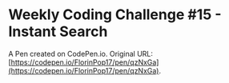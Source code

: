 # Weekly Coding Challenge #15 - Instant Search

A Pen created on CodePen.io. Original URL: [https://codepen.io/FlorinPop17/pen/qzNxGa](https://codepen.io/FlorinPop17/pen/qzNxGa).


